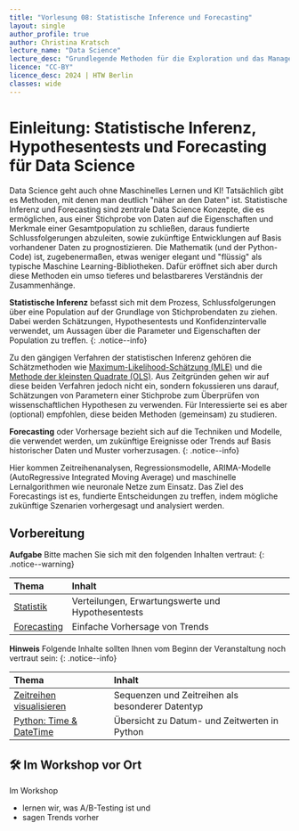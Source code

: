 ```yaml
---
title: "Vorlesung 08: Statistische Inference und Forecasting"
layout: single
author_profile: true
author: Christina Kratsch
lecture_name: "Data Science"
lecture_desc: "Grundlegende Methoden für die Exploration und das Management von Daten."
licence: "CC-BY"
licence_desc: 2024 | HTW Berlin 
classes: wide
---
```


# Einleitung: Statistische Inferenz, Hypothesentests und Forecasting für Data Science

Data Science geht auch ohne Maschinelles Lernen und KI! Tatsächlich gibt es Methoden, mit denen man deutlich "näher an den Daten" ist. Statistische Inferenz und Forecasting sind zentrale Data Science Konzepte, die es ermöglichen, aus einer Stichprobe von Daten auf die Eigenschaften und Merkmale einer Gesamtpopulation zu schließen, daraus fundierte Schlussfolgerungen abzuleiten, sowie zukünftige Entwicklungen auf Basis vorhandener Daten zu prognostizieren. Die Mathematik (und der Python-Code) ist, zugebenermaßen, etwas weniger elegant und "flüssig" als typische Maschine Learning-Bibliotheken. Dafür eröffnet sich aber durch diese Methoden ein umso tieferes und belastbareres Verständnis der Zusammenhänge.

**Statistische Inferenz** befasst sich mit dem Prozess, Schlussfolgerungen über eine Population auf der Grundlage von Stichprobendaten zu ziehen. Dabei werden Schätzungen, Hypothesentests und Konfidenzintervalle verwendet, um Aussagen über die Parameter und Eigenschaften der Population zu treffen. {: .notice--info} 

Zu den gängigen Verfahren der statistischen Inferenz gehören die Schätzmethoden wie [Maximum-Likelihood-Schätzung (MLE)](https://de.wikipedia.org/wiki/Maximum-Likelihood-Methode) und die [Methode der kleinsten Quadrate (OLS)](https://de.wikipedia.org/wiki/Methode_der_kleinsten_Quadrate). Aus Zeitgründen gehen wir auf diese beiden Verfahren jedoch nicht ein, sondern fokussieren uns darauf, Schätzungen von Parametern einer Stichprobe zum Überprüfen von wissenschaftlichen Hypothesen zu verwenden. Für Interessierte sei es aber (optional) empfohlen, diese beiden Methoden (gemeinsam) zu studieren.

**Forecasting** oder Vorhersage bezieht sich auf die Techniken und Modelle, die verwendet werden, um zukünftige Ereignisse oder Trends auf Basis historischer Daten und Muster vorherzusagen. {: .notice--info} 

Hier kommen Zeitreihenanalysen, Regressionsmodelle, ARIMA-Modelle (AutoRegressive Integrated Moving Average) und maschinelle Lernalgorithmen wie neuronale Netze zum Einsatz. Das Ziel des Forecastings ist es, fundierte Entscheidungen zu treffen, indem mögliche zukünftige Szenarien vorhergesagt und analysiert werden.

## Vorbereitung

**Aufgabe** Bitte machen Sie sich mit den folgenden Inhalten vertraut:
{: .notice--warning} 

| Thema | Inhalt | 
| :------------- |  :---------- |
| [Statistik](/modules/statistical-inference/stat-inf.md) | Verteilungen, Erwartungswerte und Hypothesentests | 
| [Forecasting](/modules/forecasting/forecasting.md) | Einfache Vorhersage von Trends | 

**Hinweis** Folgende Inhalte sollten Ihnen vom Beginn der Veranstaltung noch vertraut sein:
{: .notice--info} 

| Thema | Inhalt | 
| :------------- |  :---------- |
| [Zeitreihen visualisieren](/modules/time-series-data/timeseries.md) | Sequenzen und Zeitreihen als besonderer Datentyp | 
| [Python: Time & DateTime](/modules/time-series-data/python-datetime.md) | Übersicht zu Datum- und Zeitwerten in Python | 


## 🛠 Im Workshop vor Ort

Im Workshop 

* lernen wir, was A/B-Testing ist und
* sagen Trends vorher